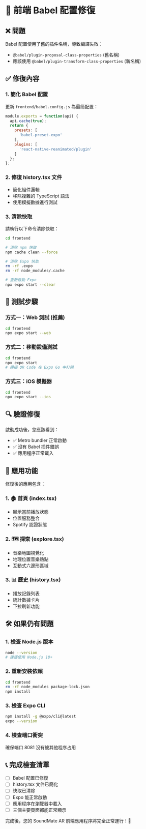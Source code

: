# 🔧 前端 Babel 配置修復

## ❌ 問題
Babel 配置使用了舊的插件名稱，導致編譯失敗：
- `@babel/plugin-proposal-class-properties` (舊名稱)
- 應該使用 `@babel/plugin-transform-class-properties` (新名稱)

## ✅ 修復內容

### 1. 簡化 Babel 配置
更新 `frontend/babel.config.js` 為最簡配置：

```javascript
module.exports = function(api) {
  api.cache(true);
  return {
    presets: [
      'babel-preset-expo'
    ],
    plugins: [
      'react-native-reanimated/plugin'
    ]
  };
};
```

### 2. 修復 history.tsx 文件
- 簡化組件邏輯
- 移除複雜的 TypeScript 語法
- 使用模擬數據進行測試

### 3. 清除快取

請執行以下命令清除快取：

```bash
cd frontend

# 清除 npm 快取
npm cache clean --force

# 清除 Expo 快取
rm -rf .expo
rm -rf node_modules/.cache

# 重新啟動 Expo
npx expo start --clear
```

## 🚀 測試步驟

### 方式一：Web 測試 (推薦)
```bash
cd frontend
npx expo start --web
```

### 方式二：移動設備測試
```bash
cd frontend
npx expo start
# 掃描 QR Code 在 Expo Go 中打開
```

### 方式三：iOS 模擬器
```bash
cd frontend
npx expo start --ios
```

## 🔍 驗證修復

啟動成功後，您應該看到：
- ✅ Metro bundler 正常啟動
- ✅ 沒有 Babel 插件錯誤
- ✅ 應用程序正常載入

## 📱 應用功能

修復後的應用包含：

### 1. 🏠 首頁 (index.tsx)
- 顯示當前播放狀態
- 位置服務整合
- Spotify 認證狀態

### 2. 🗺️ 探索 (explore.tsx) 
- 音樂地圖視覺化
- 地理位置音樂熱點
- 互動式六邊形區域

### 3. 📊 歷史 (history.tsx)
- 播放記錄列表
- 統計數據卡片
- 下拉刷新功能

## 🛠️ 如果仍有問題

### 1. 檢查 Node.js 版本
```bash
node --version
# 建議使用 Node.js 18+ 
```

### 2. 重新安裝依賴
```bash
cd frontend
rm -rf node_modules package-lock.json
npm install
```

### 3. 檢查 Expo CLI
```bash
npm install -g @expo/cli@latest
expo --version
```

### 4. 檢查端口衝突
確保端口 8081 沒有被其他程序占用

## 📞 完成檢查清單

- [ ] Babel 配置已修復
- [ ] history.tsx 文件已簡化  
- [ ] 快取已清除
- [ ] Expo 能正常啟動
- [ ] 應用程序在瀏覽器中載入
- [ ] 三個主要頁面都能正常顯示

完成後，您的 SoundMate AR 前端應用程序將完全正常運行！🎉